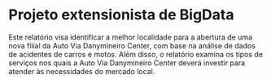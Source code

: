 # Projeto extensionista de BigData

Este relatório visa identificar a melhor localidade para a abertura de uma nova filial da Auto Via Danymineiro Center, com base na análise de dados de acidentes de carros e motos. Além disso, o relatório examina os tipos de serviços nos quais a Auto Via Danymineiro Center deverá investir para atender às necessidades do mercado local.
